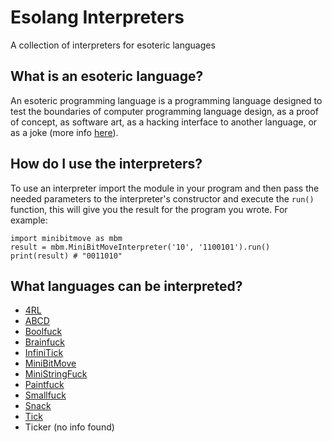 # Esolang Interpreters
A collection of interpreters for esoteric languages

## What is an esoteric language?
An esoteric programming language is a programming language designed to test the boundaries of computer programming language design, 
as a proof of concept, as software art, as a hacking interface to another language, or as a joke (more info [here](https://en.wikipedia.org/wiki/Esoteric_programming_language)).

## How do I use the interpreters?
To use an interpreter import the module in your program and then pass the needed parameters to the interpreter's constructor and execute the `run()` function, this will
give you the result for the program you wrote. For example:

```
import minibitmove as mbm
result = mbm.MiniBitMoveInterpreter('10', '1100101').run()
print(result) # "0011010"
```

## What languages can be interpreted?
- [4RL](https://esolangs.org/wiki/4RL)
- [ABCD](https://esolangs.org/wiki/ABCD)
- [Boolfuck](https://esolangs.org/wiki/Boolfuck)
- [Brainfuck](https://esolangs.org/wiki/Brainfuck)
- [InfiniTick](https://esolangs.org/wiki/InfiniTick)
- [MiniBitMove](https://esolangs.org/wiki/MiniBitMove)
- [MiniStringFuck](https://esolangs.org/wiki/MiniStringFuck)
- [Paintfuck](https://esolangs.org/wiki/Paintfuck)
- [Smallfuck](https://esolangs.org/wiki/Smallfuck)
- [Snack](https://esolangs.org/wiki/Snack)
- [Tick](https://esolangs.org/wiki/Tick)
- Ticker (no info found)

